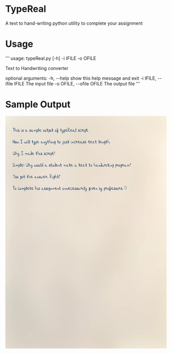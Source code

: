 # TypeReal
A text to hand-writing python utility to complete your assignment
# Usage
'''
usage: typeReal.py [-h] -i IFILE -o OFILE

Text to Handwriting converter

optional arguments:
  -h, --help            show this help message and exit
  -i IFILE, --ifile IFILE
                        The input file
  -o OFILE, --ofile OFILE
                        The output file
'''                                        
# Sample Output
![alt Sample](https://github.com/vikram-kangotra/TypeReal/blob/main/Sample/sample1_0.png)
